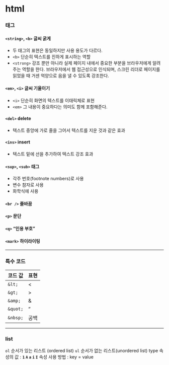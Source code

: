 # html
### 태그

#### `<string>`, `<b>` 글씨 굵게
- 두 태그의 표현은 동일하지만 사용 용도가 다르다.
- `<b>` 단순히 텍스트를 진하게 표시하는 역할
- `<strong>` 강조 뿐만 아니라 실제 페이지 내에서 중요한 부분을 브라우저에게 알려주는 역할을 한다.
브라우저에서 웹 접근성으로 인식되며, 스크린 리더로 페이지를 읽었을 때 거센 억양으로 음을 낼 수 있도록 강조한다.

#### `<em>`, `<i>` 글씨 기울이기
- `<i>` 단순히 화면의 텍스트를 이태릭체로 표현
- `<em>` 그 내용이 중요하다는 의미도 함께 포함해준다.

#### `<del>` delete
- 텍스트 중앙에 가로 줄을 그어서 텍스트를 지운 것과 같은 효과

#### `<ins>` insert
- 텍스트 밑에 선을 추가하여 텍스트 강조 효과

#### `<sup>`, `<sub>` 태그
- 각주 번호(footnote numbers)로 사용
- 변수 참자로 사용
- 화학식에 사용

#### `<br />` 줄바꿈
#### `<p>` 문단
#### `<q>` “인용 부호”
#### `<mark>` 하이라이팅

<hr/>

### 특수 코드

| 코드 값 | 표현 |
| --- | --- |
| `&lt;` | < |
| `&gt;` | > |
| `&amp;` | & |
| `&quot;` | “ |
| `&nbsp;` | 공백 |

<hr/>

### list
`ol` 순서가 있는 리스트 (ordered list)
`ul` 순서가 없는 리스트(unordered list)
type 속성의 값 : **`1`  `A`  `a`  `i`  `I`**
속성 사용 방법 : key = value
